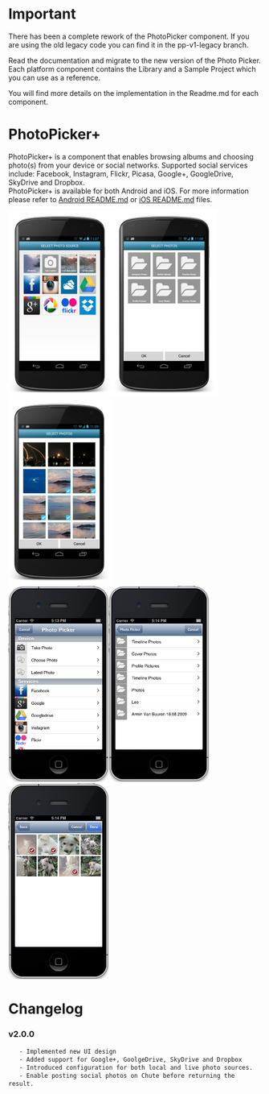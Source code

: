 # Important

There has been a complete rework of the PhotoPicker component. If you are using the old legacy code you can find it in the pp-v1-legacy branch.

Read the documentation and migrate to the new version of the Photo Picker.
Each platform component contains the Library and a Sample Project which you can use as a reference.

You will find more details on the implementation in the Readme.md for each component.


# PhotoPicker+

PhotoPicker+ is a component that enables browsing albums and choosing photo(s) from your device or social networks. Supported social services include: Facebook, Instagram, Flickr, Picasa, Google+, GoogleDrive, SkyDrive and Dropbox.  
PhotoPicker+ is available for both Android and iOS. For more information please refer to [Android README.md](/Android/ChutePhotoPicker+/README.md) or [iOS README.md](/iOS/README.md) files.

![nexus_screenshot1](/Android/ChutePhotoPicker+/screenshots/nexus_screenshot1.png)![nexus_screenshot2](/Android/ChutePhotoPicker+/screenshots/nexus_screenshot2.png)![nexus_screenshot3](/Android/ChutePhotoPicker+/screenshots/nexus_screenshot3.png)  
![screen14](/iOS/screenshots/screen14.png)![screen15](/iOS/screenshots/screen15.png)![screen16](/iOS/screenshots/screen16.png)


# Changelog

### v2.0.0

       - Implemented new UI design  
       - Added support for Google+, GoolgeDrive, SkyDrive and Dropbox  
       - Introduced configuration for both local and live photo sources.   
       - Enable posting social photos on Chute before returning the result.   
         



